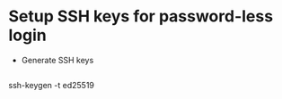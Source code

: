Setup SSH keys for password-less login
======================================

- Generate SSH keys
  ```
ssh-keygen -t ed25519
  ```

